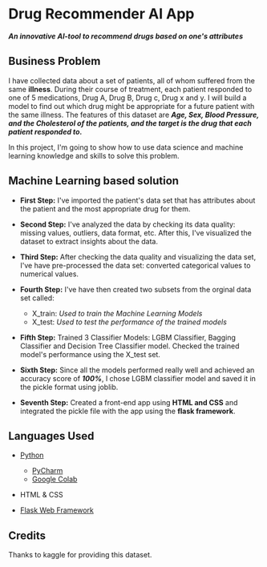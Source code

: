 # Drug Recommender AI App 

***An innovative AI-tool to recommend drugs based on one's attributes***

## Business Problem
I have collected data about a set of patients, all of whom suffered from the same **illness**. During their course of treatment, each patient responded to one of 5 medications, Drug A, Drug B, Drug c, Drug x and y. I will build a model to find out which drug might be appropriate for a future patient with the same illness. The features of this dataset are ***Age, Sex, Blood Pressure, and the Cholesterol of the patients, and the target is the drug that each patient responded to.***

In this project, I'm going to show how to use data science and machine learning knowledge and skills to solve this problem.

## Machine Learning based solution
* **First Step:** I've imported the patient's data set that has attributes about the patient and the most appropriate drug for them.
* **Second Step:** I've analyzed the data by checking its data quality: missing values, outliers, data format, etc. After this, I've visualized the dataset to extract insights about the data.
* **Third Step:** After checking the data quality and visualizing the data set, I've have pre-processed the data set: converted categorical values to numerical values.
* **Fourth Step:** I've have then created two subsets from the orginal data set called:
  * X_train: *Used to train the Machine Learning Models*
  * X_test: *Used to test the performance of the trained models*
  
 * **Fifth Step:** Trained 3 Classifier Models: LGBM Classifier, Bagging Classifier and Decision Tree Classifier model. Checked the trained model's performance using the X_test set.
 
 * **Sixth Step:** Since all the models performed really well and achieved an accuracy score of ***100%***, I chose LGBM classifier model and saved it in the pickle format using joblib.
 
 * **Seventh Step:** Created a front-end app using **HTML and CSS** and integrated the pickle file with the app using the **flask framework**.
 
## Languages Used
* [Python](https://www.python.org/)
  * [PyCharm](https://www.jetbrains.com/pycharm/)
  * [Google Colab](https://colab.research.google.com/notebooks/intro.ipynb)
  
* HTML & CSS 

* [Flask Web Framework](https://flask.palletsprojects.com/en/1.1.x/)

## Credits
Thanks to kaggle for providing this dataset.
